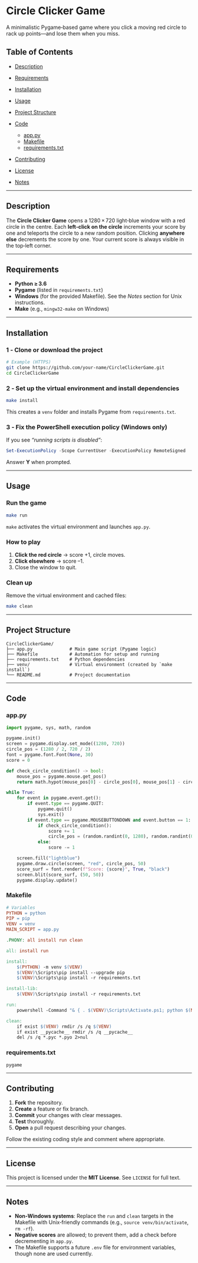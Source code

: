 # Circle Clicker Game

A minimalistic Pygame‑based game where you click a moving red circle to rack up points—and lose them when you miss.

## Table of Contents

* [Description](#description)
* [Requirements](#requirements)
* [Installation](#installation)
* [Usage](#usage)
* [Project Structure](#project-structure)
* [Code](#code)

  * [app.py](#apppy)
  * [Makefile](#makefile)
  * [requirements.txt](#requirementstxt)
* [Contributing](#contributing)
* [License](#license)
* [Notes](#notes)

---

## Description

The **Circle Clicker Game** opens a 1280 × 720 light‑blue window with a red circle in the centre. Each **left‑click on the circle** increments your score by one and teleports the circle to a new random position. Clicking **anywhere else** decrements the score by one. Your current score is always visible in the top‑left corner.

---

## Requirements

* **Python ≥ 3.6**
* **Pygame** (listed in `requirements.txt`)
* **Windows** (for the provided Makefile). See the *Notes* section for Unix instructions.
* **Make** (e.g., `mingw32-make` on Windows)

---

## Installation

### 1 ‑ Clone or download the project

```bash
# Example (HTTPS)
git clone https://github.com/your‑name/CircleClickerGame.git
cd CircleClickerGame
```

### 2 ‑ Set up the virtual environment and install dependencies

```bash
make install
```

This creates a `venv` folder and installs Pygame from `requirements.txt`.

### 3 ‑ Fix the PowerShell execution policy (Windows only)

If you see *“running scripts is disabled”*:

```powershell
Set-ExecutionPolicy -Scope CurrentUser -ExecutionPolicy RemoteSigned
```

Answer **Y** when prompted.

---

## Usage

### Run the game

```bash
make run
```

`make` activates the virtual environment and launches `app.py`.

### How to play

1. **Click the red circle** → score +1, circle moves.
2. **Click elsewhere** → score –1.
3. Close the window to quit.

### Clean up

Remove the virtual environment and cached files:

```bash
make clean
```

---

## Project Structure

```text
CircleClickerGame/
├── app.py              # Main game script (Pygame logic)
├── Makefile            # Automation for setup and running
├── requirements.txt    # Python dependencies
├── venv/               # Virtual environment (created by `make install`)
└── README.md           # Project documentation
```

---

## Code

### app.py

```python
import pygame, sys, math, random

pygame.init()
screen = pygame.display.set_mode((1280, 720))
circle_pos = (1280 / 2, 720 / 2)
font = pygame.font.Font(None, 30)
score = 0

def check_circle_condition() -> bool:
    mouse_pos = pygame.mouse.get_pos()
    return math.hypot(mouse_pos[0] - circle_pos[0], mouse_pos[1] - circle_pos[1]) <= 50

while True:
    for event in pygame.event.get():
        if event.type == pygame.QUIT:
            pygame.quit()
            sys.exit()
        if event.type == pygame.MOUSEBUTTONDOWN and event.button == 1:
            if check_circle_condition():
                score += 1
                circle_pos = (random.randint(0, 1280), random.randint(0, 720))
            else:
                score -= 1

    screen.fill("lightblue")
    pygame.draw.circle(screen, "red", circle_pos, 50)
    score_surf = font.render(f"Score: {score}", True, "black")
    screen.blit(score_surf, (50, 50))
    pygame.display.update()
```

### Makefile

```makefile
# Variables
PYTHON = python
PIP = pip
VENV = venv
MAIN_SCRIPT = app.py

.PHONY: all install run clean

all: install run

install:
	$(PYTHON) -m venv $(VENV)
	$(VENV)\Scripts\pip install --upgrade pip
	$(VENV)\Scripts\pip install -r requirements.txt

install-lib:
	$(VENV)\Scripts\pip install -r requirements.txt

run:
	powershell -Command "& { . $(VENV)\Scripts\Activate.ps1; python $(MAIN_SCRIPT) }"

clean:
	if exist $(VENV) rmdir /s /q $(VENV)
	if exist __pycache__ rmdir /s /q __pycache__
	del /s /q *.pyc *.pyo 2>nul
```

### requirements.txt

```text
pygame
```

---

## Contributing

1. **Fork** the repository.
2. **Create** a feature or fix branch.
3. **Commit** your changes with clear messages.
4. **Test** thoroughly.
5. **Open** a pull request describing your changes.

Follow the existing coding style and comment where appropriate.

---

## License

This project is licensed under the **MIT License**. See `LICENSE` for full text.

---

## Notes

* **Non‑Windows systems**: Replace the `run` and `clean` targets in the Makefile with Unix‑friendly commands (e.g., `source venv/bin/activate`, `rm -rf`).
* **Negative scores** are allowed; to prevent them, add a check before decrementing in `app.py`.
* The Makefile supports a future `.env` file for environment variables, though none are used currently.

